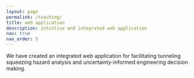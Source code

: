 ```yaml
---
layout: page
permalink: /teaching/
title: web application
description: intuitive and integrated web application
nav: true
nav_order: 5
---
```


We have created an integrated web application for facilitating tunneling squeezing hazard analysis and uncertainty-informed engineering decision making.

